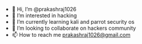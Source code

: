 - 👋 Hi, I’m @prakashraj1026
- 👀 I’m interested in hacking
- 🌱 I’m currently learning kali and parrot security os
- 💞️ I’m looking to collaborate on hackers community
- 📫 How to reach me prakashraj1026@gmail.com

<!---
prakashraj1026/prakashraj1026 is a ✨ special ✨ repository because its `README.md` (this file) appears on your GitHub profile.
You can click the Preview link to take a look at your changes.
--->
